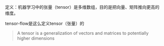 定义：机器学习中的张量（tensor）是多维数组，目的是把向量、矩阵推向更高的维度。

tensor-flow是这么定义tensor（张量）的

> A tensor is a generalization of vectors and matrices to potentially higher dimensions



